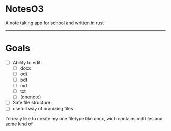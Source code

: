 # NotesO3
A note taking app for school and written in rust

---

# Goals
 - [ ] Ability to edit:
    - [ ] docx
    - [ ] odt
    - [ ] pdf
    - [ ] md
    - [ ] txt
    - [ ] (onenote)
 - [ ] Safe file structure
 - [ ] usefull way of oranizing files

I'd realy like to create my one filetype like docx, wich contains md files and some kind of 
